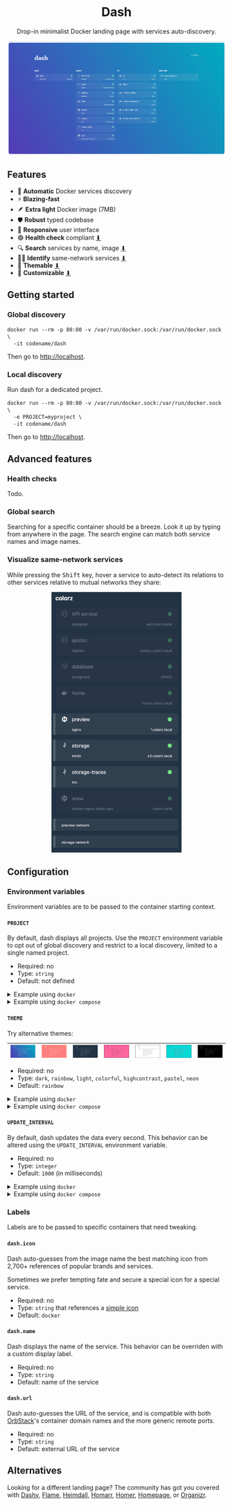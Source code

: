 <center>

# Dash

Drop-in minimalist Docker landing page with services auto-discovery.

<img title="dash screenshot" src="https://github.com/codename-co/dash/raw/main/docs/screens/dash-theme-rainbow.webp" width="800px" style="max-width: 100%" />

</center>

## Features

- 🐳 **Automatic** Docker services discovery
- ⚡ **Blazing-fast**
- 🪶 **Extra light** Docker image (7MB)
- 🛡️ **Robust** typed codebase
- 🔄 **Responsive** user interface
- 🟢 **Health check** compliant [⬇](#health-checks)
- 🔍 **Search** services by name, image [⬇](#global-search)
- 🕵️‍♂️ **Identify** same-network services [⬇](#visualize-same-network-services)
- 💄 **Themable** [⬇](#theme)
- 🔧 **Customizable** [⬇](#configuration)

## Getting started

### Global discovery

```shell
docker run --rm -p 80:80 -v /var/run/docker.sock:/var/run/docker.sock \
  -it codename/dash
```

Then go to <http://localhost>.

### Local discovery

Run dash for a dedicated project.

```shell
docker run --rm -p 80:80 -v /var/run/docker.sock:/var/run/docker.sock \
  -e PROJECT=myproject \
  -it codename/dash
```

Then go to <http://localhost>.

## Advanced features

### Health checks

Todo.

### Global search

Searching for a specific container should be a breeze. Look it up by typing from anywhere in the page. The search engine can match both service names and image names.

### Visualize same-network services

While pressing the <kbd>Shift</kbd> key, hover a service to auto-detect its relations to other services relative to mutual networks they share:

<center>
  <img src="./docs/screens/dash-same-network-services.webp" width="300" />
</center>

## Configuration

### Environment variables

Environment variables are to be passed to the container starting context.

#### `PROJECT`

By default, dash displays all projects. Use the `PROJECT` environment variable to opt out of global discovery and restrict to a local discovery, limited to a single named project.

- Required: no
- Type: `string`
- Default: not defined

<details><summary>Example using <code>docker</code></summary>

```shell
docker run --rm -p 80:80 -v /var/run/docker.sock:/var/run/docker.sock \
  -e PROJECT=myproject \
  -it codename/dash
```

</details>

<details><summary>Example using <code>docker compose</code></summary>

```yaml
services:
  home:
    image: codename/dash
    ports:
      - 80:80
    volumes:
      - /var/run/docker.sock:/var/run/docker.sock:ro
    environment:
      PROJECT: myproject # 👈
```

</details>

#### `THEME`

Try alternative themes:

| ![rainbow](./docs/screens/dash-theme-rainbow.webp) | ![pastel](./docs/screens/dash-theme-pastel.webp) | ![dark](./docs/screens/dash-theme-dark.webp) | ![colorful](./docs/screens/dash-theme-colorful.webp) | ![light](./docs/screens/dash-theme-light.webp) | ![neon](./docs/screens/dash-theme-neon.webp) | ![highcontrast](./docs/screens/dash-theme-highcontrast.webp) |
| -------------------------------------------------- | ------------------------------------------------ | -------------------------------------------- | ---------------------------------------------------- | ---------------------------------------------- | -------------------------------------------- | ------------------------------------------------------------ |

- Required: no
- Type: `dark`, `rainbow`, `light`, `colorful`, `highcontrast`, `pastel`, `neon`
- Default: `rainbow`

<details><summary>Example using <code>docker</code></summary>

```shell
docker run --rm -p 80:80 -v /var/run/docker.sock:/var/run/docker.sock \
  -e THEME=rainbow \
  -it codename/dash
```

</details>

<details><summary>Example using <code>docker compose</code></summary>

```yaml
services:
  home:
    image: codename/dash
    ports:
      - 80:80
    volumes:
      - /var/run/docker.sock:/var/run/docker.sock:ro
    environment:
      THEME: rainbow # 👈
```

</details>

#### `UPDATE_INTERVAL`

By default, dash updates the data every second. This behavior can be altered using the `UPDATE_INTERVAL` environment variable.

- Required: no
- Type: `integer`
- Default: `1000` (in milliseconds)

<details><summary>Example using <code>docker</code></summary>

```shell
docker run --rm -p 80:80 -v /var/run/docker.sock:/var/run/docker.sock \
  -e UPDATE_INTERVAL=5000 \
  -it codename/dash
```

</details>

<details><summary>Example using <code>docker compose</code></summary>

```yaml
services:
  home:
    image: codename/dash
    ports:
      - 80:80
    volumes:
      - /var/run/docker.sock:/var/run/docker.sock:ro
    environment:
      UPDATE_INTERVAL: 5000 # 👈
```

</details>

### Labels

Labels are to be passed to specific containers that need tweaking.

#### `dash.icon`

Dash auto-guesses from the image name the best matching icon from 2,700+ references of popular brands and services.

Sometimes we prefer tempting fate and secure a special icon for a special service.

- Required: no
- Type: `string` that references a [simple icon](https://simpleicons.org/)
- Default: `docker`

#### `dash.name`

Dash displays the name of the service. This behavior can be overriden with a custom display label.

- Required: no
- Type: `string`
- Default: name of the service

#### `dash.url`

Dash auto-guesses the URL of the service, and is compatible with both [OrbStack](https://docs.orbstack.dev/docker/domains)'s container domain names and the more generic remote ports.

- Required: no
- Type: `string`
- Default: external URL of the service

## Alternatives

Looking for a different landing page? The community has got you covered with
[Dashy](https://github.com/Lissy93/dashy),
[Flame](https://github.com/pawelmalak/flame),
[Heimdall](https://github.com/linuxserver/Heimdall),
[Homarr](https://github.com/ajnart/homarr),
[Homer](https://github.com/bastienwirtz/homer),
[Homepage](https://github.com/gethomepage/homepage),
or [Organizr](https://github.com/causefx/Organizr).
